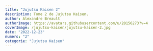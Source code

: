 ```yaml
---
title: "Jujutsu Kaisen 2"
description: Tome 2 de Jujutsu Kaisen.
author: Alexandre Breault
authorImage: https://avatars.githubusercontent.com/u/28156273?v=4
coverImage: /jujutsu-kaisen/jujutsu-kaisen-2.jpg
date: "2022-12-23"
numero: "2"
categorie: "Jujutsu Kaisen"
---
```

